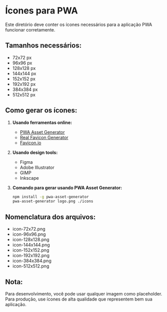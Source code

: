 # Ícones para PWA

Este diretório deve conter os ícones necessários para a aplicação PWA funcionar corretamente.

## Tamanhos necessários:
- 72x72 px
- 96x96 px  
- 128x128 px
- 144x144 px
- 152x152 px
- 192x192 px
- 384x384 px
- 512x512 px

## Como gerar os ícones:

1. **Usando ferramentas online:**
   - [PWA Asset Generator](https://github.com/onderceylan/pwa-asset-generator)
   - [Real Favicon Generator](https://realfavicongenerator.net/)
   - [Favicon.io](https://favicon.io/)

2. **Usando design tools:**
   - Figma
   - Adobe Illustrator
   - GIMP
   - Inkscape

3. **Comando para gerar usando PWA Asset Generator:**
   ```bash
   npm install -g pwa-asset-generator
   pwa-asset-generator logo.png ./icons
   ```

## Nomenclatura dos arquivos:
- icon-72x72.png
- icon-96x96.png
- icon-128x128.png
- icon-144x144.png
- icon-152x152.png
- icon-192x192.png
- icon-384x384.png
- icon-512x512.png

## Nota:
Para desenvolvimento, você pode usar qualquer imagem como placeholder. Para produção, use ícones de alta qualidade que representem bem sua aplicação.
